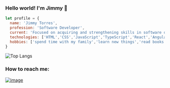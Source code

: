 
### Hello world! I'm Jimmy 👋

```javascript	
let profile = {
  name: 'Jimmy Torres',
  profession: 'Software Developer',  
  current: 'Focused on acquiring and strengthening skills in software development, especially in web',
  technologies: ['HTML','CSS','JavaScript','TypeScript','React','Angular','Java','C#','ASP','.Net Core','VB','SQL'],
  hobbies: ['spend time with my family','learn new things','read books','cook','travel'] 
}		
```
![Top Langs](https://github-readme-stats.vercel.app/api/top-langs/?username=yimmytor&layout=compact)

### How to reach me:
[![image](https://img.shields.io/badge/LinkedIn-0077B5?style=for-the-badge&logo=linkedin&logoColor=white)](https://www.linkedin.com/in/jimtorfon/)
